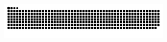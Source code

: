 <br><br><br>
![Snake animation](https://github.com/JaoPedro007/JaoPedro007/blob/output/github-snake-dark.svg)
